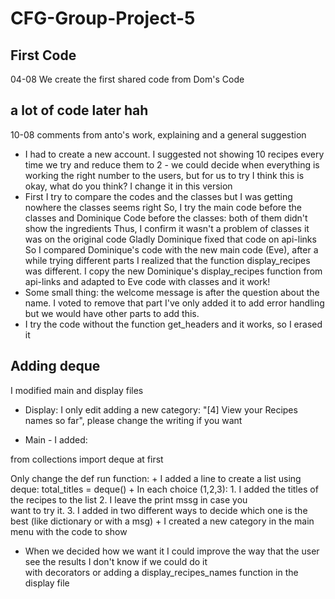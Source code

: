 # CFG-Group-Project-5
## First Code
04-08 We create the first shared code from Dom's Code
## a lot of code later hah
10-08 comments from anto's work, explaining and a general suggestion
+ I had to create a new account. I suggested not showing 10 recipes every time we try and reduce them to 2 - we could 
decide when everything is working the right number to the users, but for us to try I think this is okay,
what do you think? I change it in this version
+ First I try to compare the codes and the classes but I was getting nowhere the classes seems right
So, I try the main code before the classes and Dominique Code before the classes: 
both of them didn't show the ingredients 
Thus, I confirm it wasn't a problem of classes it was on the original code
Gladly Dominique fixed that code on api-links So I compared Dominique's code with the new main code (Eve), 
after a while trying different parts I realized that the function display_recipes was different. 
I copy the new Dominique's display_recipes function from api-links and adapted to Eve code with classes and it work!
+ Some small thing: the welcome message is after the question about the name. I voted to remove that part
I've only added it to add error handling but we would have other parts to add this.
+ I try the code without the function get_headers and it works, so I erased it

## Adding deque

I modified main and display files

+ Display: I only edit adding a new category: "[4] View your Recipes names so far", please change the writing if you want

+ Main - I added:

from collections import deque at first

Only change the def run function:
    + I added a line to create a list using deque: total_titles = deque()
    + In each choice (1,2,3): 1. I added the titles of the recipes to the list 2. I leave the print mssg in case you  
want to try it. 3. I added in two different ways to decide which one is the best (like dictionary or with a msg)
    + I created a new category in the main menu with the code to show 

+ When we decided how we want it I could improve the way that the user see the results I don't know if we could do it   
with decorators or adding a display_recipes_names function in the display file

